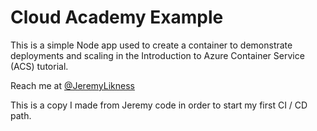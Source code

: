 # Cloud Academy Example 

This is a simple Node app used to create a container to demonstrate deployments and scaling in the Introduction to Azure Container Service (ACS) tutorial. 

Reach me at [@JeremyLikness](https://twitter.com/jeremylikness)

This is a copy I made from Jeremy code in order to start my first CI / CD path.
